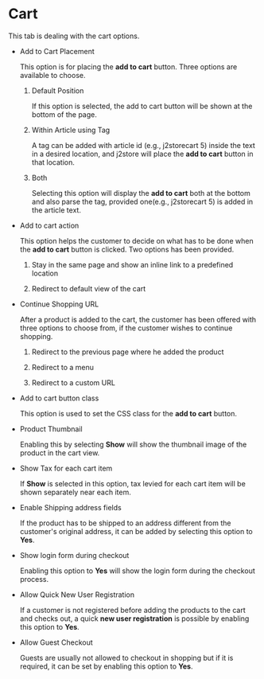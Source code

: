 # Cart

This tab is dealing with the cart options.

* Add to Cart Placement

    This option is for placing the **add to cart** button. Three options are available to choose.
    1. Default Position
    
        If this option is selected, the add to cart button will be shown at the bottom of the page.
    2. Within Article using Tag
    
        A tag can be added with article id (e.g., j2storecart 5) inside the text in a desired location, and j2store will place the **add to cart** button in that location.
    3. Both
    
        Selecting this option will display the **add to cart** both at the bottom and also parse the tag, provided one(e.g., j2storecart 5) is added in the article text.
        
* Add to cart action

    This option helps the customer to decide on what has to be done when the **add to cart** button is clicked. Two options has been provided.
    
    1. Stay in the same page and show an inline link to a predefined location
    
    2. Redirect to default view of the cart
    

* Continue Shopping URL

    After a product is added to the cart, the customer has been offered with three options to choose from, if the customer wishes to continue shopping.
    
    1. Redirect to the previous page where he added the product
    
    2. Redirect to a menu
    
    3. Redirect to a custom URL

* Add to cart button class

    This option is used to set the CSS class for the **add to cart** button.

* Product Thumbnail

    Enabling this by selecting **Show** will show the thumbnail image of the product in the cart view.

* Show Tax for each cart item

    If **Show** is selected in this option, tax levied for each cart item will be shown separately near each item. 

* Enable Shipping address fields

    If the product has to be shipped to an address different from the customer's original address, it can be added by selecting this option to **Yes**.

* Show login form during checkout

    Enabling this option to **Yes** will show the login form during the checkout process.

* Allow Quick New User Registration

    If a customer is not registered before adding the products to the cart and checks out, a quick **new user registration** is possible by enabling this option to **Yes**.

* Allow Guest Checkout

    Guests are usually not allowed to checkout in shopping but if it is required, it can be set by enabling this option to **Yes**.
